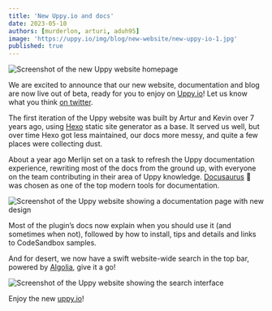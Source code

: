 ```yaml
---
title: 'New Uppy.io and docs'
date: 2023-05-10
authors: [murderlon, arturi, aduh95]
image: 'https://uppy.io/img/blog/new-website/new-uppy-io-1.jpg'
published: true
---
```


<img src="/img/blog/new-website/new-uppy-io-1.jpg" className="border" alt="Screenshot of the new Uppy website homepage" />

We are excited to announce that our new website, documentation and blog are now
live out of beta, ready for you to enjoy on [Uppy.io](https://uppy.io)! Let us
know what you think [on twitter](https://twitter.com/uppy_io).

The first iteration of the Uppy website was built by Artur and Kevin over 7
years ago, using [Hexo](https://hexo.io/) static site generator as a base.
It served us well, but over time Hexo got less maintained, our docs more messy,
and quite a few places were collecting dust.

About a year ago Merlijn set on a task to refresh the Uppy documentation
experience, rewriting most of the docs from the ground up, with everyone on the
team contributing in their area of Uppy knowledge.
[Docusaurus](https://docusaurus.io/) 🦕 was chosen as one of the top modern
tools for documentation.

![Screenshot of the Uppy website showing a documentation page with new design](/img/blog/new-website/new-uppy-io-2.jpg)

Most of the plugin’s docs now explain when you should use it (and sometimes when
not), followed by how to install, tips and details and links to CodeSandbox
samples.

And for desert, we now have a swift website-wide search in the top bar, powered
by [Algolia](https://www.algolia.com), give it a go!

![Screenshot of the Uppy website showing the search interface](/img/blog/new-website/new-uppy-io-3.jpg)

Enjoy the new [uppy.io](https://uppy.io)!
